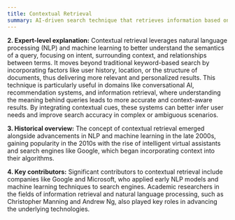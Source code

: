 ```yaml
---
title: Contextual Retrieval
summary: AI-driven search technique that retrieves information based on the broader context of a query, rather than relying solely on exact keywords or phrases.
---
```

**2. Expert-level explanation:** Contextual retrieval leverages natural language processing (NLP) and machine learning to better understand the semantics of a query, focusing on intent, surrounding context, and relationships between terms. It moves beyond traditional keyword-based search by incorporating factors like user history, location, or the structure of documents, thus delivering more relevant and personalized results. This technique is particularly useful in domains like conversational AI, recommendation systems, and information retrieval, where understanding the meaning behind queries leads to more accurate and context-aware results. By integrating contextual cues, these systems can better infer user needs and improve search accuracy in complex or ambiguous scenarios.

**3. Historical overview:** The concept of contextual retrieval emerged alongside advancements in NLP and machine learning in the late 2000s, gaining popularity in the 2010s with the rise of intelligent virtual assistants and search engines like Google, which began incorporating context into their algorithms.

**4. Key contributors:** Significant contributors to contextual retrieval include companies like Google and Microsoft, who applied early NLP models and machine learning techniques to search engines. Academic researchers in the fields of information retrieval and natural language processing, such as Christopher Manning and Andrew Ng, also played key roles in advancing the underlying technologies.